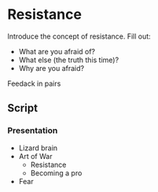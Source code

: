 # Resistance

Introduce the concept of resistance. Fill out:

* What are you afraid of?
* What else (the truth this time)?
* Why are you afraid?

Feedack in pairs

## Script

### Presentation

* Lizard brain
* Art of War
  * Resistance
  * Becoming a pro
* Fear
